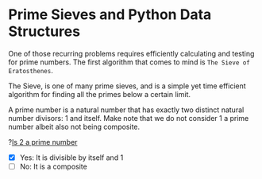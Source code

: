 Prime Sieves and Python Data Structures
========================================

One of those recurring problems requires efficiently calculating and testing for prime numbers.
The first algorithm that comes to mind is `The Sieve of Eratosthenes`.

The Sieve, is one of many prime sieves, and is a simple yet time efficient algorithm for finding all the primes below a certain limit.

A prime number is a natural number that has exactly two distinct natural number divisors: 1 and itself.
Make note that we do not consider 1 a prime number albeit also not being composite.

?[Is 2 a prime number](single)
- [x] Yes: It is divisible by itself and 1
- [ ] No: It is a composite
